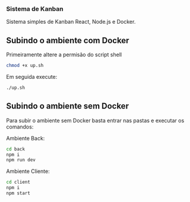 ### Sistema de Kanban

Sistema simples de Kanban React, Node.js e Docker.

## Subindo o ambiente com Docker

Primeiramente altere a permisão do script shell

```bash
chmod +x up.sh
```

Em seguida execute:

```bash
./up.sh
```

## Subindo o ambiente sem Docker

Para subir o ambiente sem Docker basta entrar nas pastas e executar os comandos:

Ambiente Back:

```bash
cd back
npm i
npm run dev
```

Ambiente Cliente:

```bash
cd client
npm i
npm start
```